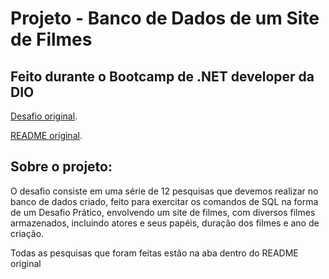# Projeto - Banco de Dados de um Site de Filmes
## Feito durante o Bootcamp de .NET developer da DIO

[Desafio original](https://github.com/digitalinnovationone/trilha-net-banco-de-dados-desafio).

[README original](desafio.md).

## Sobre o projeto:

O desafio consiste em uma série de 12 pesquisas que devemos realizar no banco de dados criado, feito para exercitar os comandos de SQL na forma de um Desafio Prático, envolvendo um site de filmes, com diversos filmes armazenados, incluindo atores e seus papéis, duração dos filmes e ano de criação.

Todas as pesquisas que foram feitas estão na aba dentro do README original
